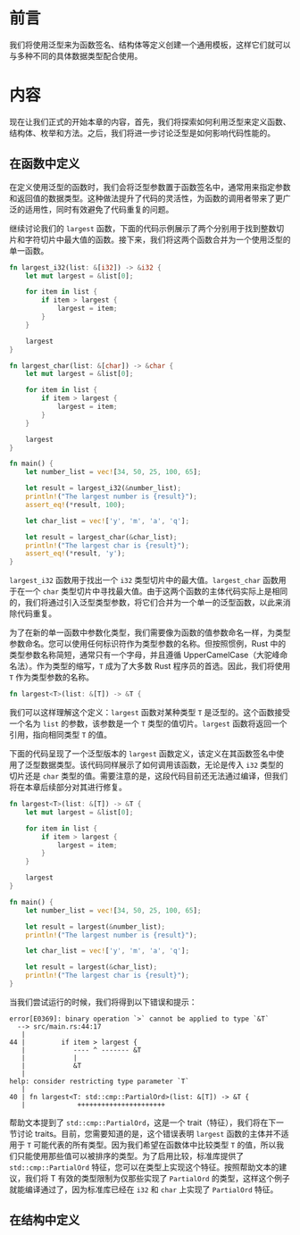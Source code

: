 # 前言

我们将使用泛型来为函数签名、结构体等定义创建一个通用模板，这样它们就可以与多种不同的具体数据类型配合使用。

# 内容

现在让我们正式的开始本章的内容，首先，我们将探索如何利用泛型来定义函数、结构体、枚举和方法。之后，我们将进一步讨论泛型是如何影响代码性能的。



## 在函数中定义

在定义使用泛型的函数时，我们会将泛型参数置于函数签名中，通常用来指定参数和返回值的数据类型。这种做法提升了代码的灵活性，为函数的调用者带来了更广泛的适用性，同时有效避免了代码重复的问题。

继续讨论我们的 `largest` 函数，下面的代码示例展示了两个分别用于找到整数切片和字符切片中最大值的函数。接下来，我们将这两个函数合并为一个使用泛型的单一函数。

```rust
fn largest_i32(list: &[i32]) -> &i32 {
    let mut largest = &list[0];

    for item in list {
        if item > largest {
            largest = item;
        }
    }

    largest
}

fn largest_char(list: &[char]) -> &char {
    let mut largest = &list[0];

    for item in list {
        if item > largest {
            largest = item;
        }
    }

    largest
}

fn main() {
    let number_list = vec![34, 50, 25, 100, 65];

    let result = largest_i32(&number_list);
    println!("The largest number is {result}");
    assert_eq!(*result, 100);

    let char_list = vec!['y', 'm', 'a', 'q'];

    let result = largest_char(&char_list);
    println!("The largest char is {result}");
    assert_eq!(*result, 'y');
}
```

`largest_i32` 函数用于找出一个 `i32` 类型切片中的最大值。`largest_char` 函数用于在一个 `char` 类型切片中寻找最大值。由于这两个函数的主体代码实际上是相同的，我们将通过引入泛型类型参数，将它们合并为一个单一的泛型函数，以此来消除代码重复。

为了在新的单一函数中参数化类型，我们需要像为函数的值参数命名一样，为类型参数命名。您可以使用任何标识符作为类型参数的名称。但按照惯例，Rust 中的类型参数名称简短，通常只有一个字母，并且遵循 UpperCamelCase（大驼峰命名法）。作为类型的缩写，`T` 成为了大多数 Rust 程序员的首选。因此，我们将使用 `T` 作为类型参数的名称。

```rust
fn largest<T>(list: &[T]) -> &T {
```

我们可以这样理解这个定义：`largest` 函数对某种类型 `T` 是泛型的。这个函数接受一个名为 `list` 的参数，该参数是一个 `T` 类型的值切片。`largest` 函数将返回一个引用，指向相同类型 `T` 的值。

下面的代码呈现了一个泛型版本的 `largest` 函数定义，该定义在其函数签名中使用了泛型数据类型。该代码同样展示了如何调用该函数，无论是传入 `i32` 类型的切片还是 `char` 类型的值。需要注意的是，这段代码目前还无法通过编译，但我们将在本章后续部分对其进行修复。

```rust
fn largest<T>(list: &[T]) -> &T {
    let mut largest = &list[0];

    for item in list {
        if item > largest {
            largest = item;
        }
    }

    largest
}

fn main() {
    let number_list = vec![34, 50, 25, 100, 65];

    let result = largest(&number_list);
    println!("The largest number is {result}");

    let char_list = vec!['y', 'm', 'a', 'q'];

    let result = largest(&char_list);
    println!("The largest char is {result}");
}
```

当我们尝试运行的时候，我们将得到以下错误和提示：

```shell
error[E0369]: binary operation `>` cannot be applied to type `&T`
  --> src/main.rs:44:17
   |
44 |         if item > largest {
   |            ---- ^ ------- &T
   |            |
   |            &T
   |
help: consider restricting type parameter `T`
   |
40 | fn largest<T: std::cmp::PartialOrd>(list: &[T]) -> &T {
   |             ++++++++++++++++++++++

```

帮助文本提到了 `std::cmp::PartialOrd`，这是一个 trait（特征），我们将在下一节讨论 traits。目前，您需要知道的是，这个错误表明 `largest` 函数的主体并不适用于 `T` 可能代表的所有类型。因为我们希望在函数体中比较类型 `T` 的值，所以我们只能使用那些值可以被排序的类型。为了启用比较，标准库提供了 `std::cmp::PartialOrd` 特征，您可以在类型上实现这个特征。按照帮助文本的建议，我们将 T 有效的类型限制为仅那些实现了 `PartialOrd` 的类型，这样这个例子就能编译通过了，因为标准库已经在 `i32` 和 `char` 上实现了 `PartialOrd` 特征。

## 在结构中定义


